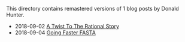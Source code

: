 This directory contains remastered versions of 1 blog posts by Donald Hunter.

- 2018-09-02 [A Twist To The Rational Story](A-Twist-To-The-Rational-Story.md)
- 2018-09-04 [Going Faster FASTA](Going-Faster-FASTA.md)
